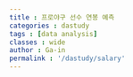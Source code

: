 ```yaml
---
title : 프로야구 선수 연봉 예측
categories : dastudy
tags : [data analysis]
classes : wide
author : Ga-in
permalink : '/dastudy/salary'
---
```


<html>
<body>
	<script src="https://gist.github.com/gainha/fc2b8fc6b9e8b96db95cdab51431a118.js"></script>
</body>
</html>
